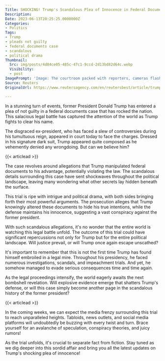 ```yaml
---
Title: SHOCKING! Trump's Scandalous Plea of Innocence in Federal Documents Case!
Description: 
Date: 2023-06-13T20:25:25.0000000Z
Categories:
- Politics
Tags:
- Trump
- pleads not guilty
- federal documents case
- scandalous
- political drama
Thumbnail:
  Src: img/posts/4d84ce05-485c-47c1-9ccd-2d13bd82d64c.webp
  Visibility:
  - post
ImagePrompt: 'Image: The courtroom packed with reporters, cameras flashing as Donald Trump enters to plead not guilty in the federal documents case.'
Source: Reuters
OriginalUrl: https://www.reutersagency.com/en/reutersbest/article/trump-pleads-not-guilty-in-federal-documents-case/

---
```

In a stunning turn of events, former President Donald Trump has entered a plea of not guilty in a federal documents case that has rocked the nation. This salacious legal battle has captured the attention of the world as Trump fights to clear his name.

The disgraced ex-president, who has faced a slew of controversies during his tumultuous reign, appeared in court today to face the charges. Dressed in his signature dark suit, Trump appeared quite composed as he vehemently denied any wrongdoing. But can we believe him?

{{< articlead >}}

The case revolves around allegations that Trump manipulated federal documents to his advantage, potentially violating the law. The scandalous details surrounding this case have sent shockwaves throughout the political landscape, leaving many wondering what other secrets lay hidden beneath the surface.

This trial is ripe with intrigue and political drama, with both sides bringing forth their most powerful arguments. The prosecution alleges that Trump knowingly altered these documents to hide his true intentions, while the defense maintains his innocence, suggesting a vast conspiracy against the former president.

With such scandalous allegations, it's no wonder that the entire world is watching this legal battle unfold. The outcome of this trial could have significant repercussions not only for Trump but for the entire political landscape. Will justice prevail, or will Trump once again escape unscathed?

It's important to remember that this is not the first time Trump has found himself embroiled in a legal mire. Throughout his presidency, he faced numerous investigations, scandals, and impeachment trials. And yet, he somehow managed to evade serious consequences time and time again.

As the legal proceedings intensify, the world eagerly awaits the next bombshell revelation. Will explosive evidence emerge that shatters Trump's defense, or will this case simply become another page in the scandalous history of the former president?

{{< articlead >}}

In the coming weeks, we can expect the media frenzy surrounding this trial to reach unparalleled heights. Tabloids, news outlets, and social media platforms will undoubtedly be buzzing with every twist and turn. Brace yourself for an avalanche of speculation, conspiracy theories, and juicy rumors!

As the trial unfolds, it's crucial to separate fact from fiction. Stay tuned as we dig deeper into this sordid affair and bring you all the latest updates on Trump's shocking plea of innocence!
